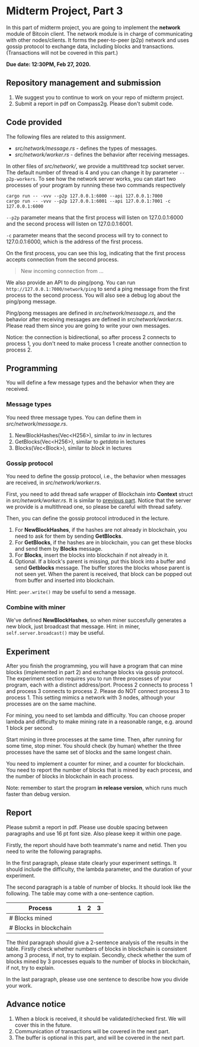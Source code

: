 # Midterm Project, Part 3

In this part of midterm project, you are going to implement the **network** module of Bitcoin client. The network module is in charge of communicating with other nodes/clients. It forms the peer-to-peer (p2p) network and uses gossip protocol to exchange data, including blocks and transactions. (Transactions will not be covered in this part.)

**Due date: 12:30PM, Feb 27, 2020.**

## Repository management and submission

1. We suggest you to continue to work on your repo of midterm project. 
2. Submit a report in pdf on Compass2g. Please don't submit code.

## Code provided
The following files are related to this assignment.
- *src/network/message.rs* - defines the types of messages.
- *src/network/worker.rs* - defines the behavior after receiving messages.

In other files of *src/network/*, we provide a multithread tcp socket server. The default number of thread is 4 and you can change it by parameter `--p2p-workers`. To see how the network server works, you can start two processes of your program by running these two commands respectively
```
cargo run -- -vvv --p2p 127.0.0.1:6000 --api 127.0.0.1:7000
cargo run -- -vvv --p2p 127.0.0.1:6001 --api 127.0.0.1:7001 -c 127.0.0.1:6000
```

`--p2p` parameter means that the first process will listen on 127.0.0.1:6000 and the second process will listen on 127.0.0.1:6001.

`-c` parameter means that the second process will try to connect to 127.0.0.1:6000, which is the address of the first process.

On the first process, you can see this log, indicating that the first process accepts connection from the second process.
> New incoming connection from ...

We also provide an API to do ping/pong. You can run
`http://127.0.0.1:7000/network/ping` to send a ping message from the first process to the second process. You will also see a debug log about the ping/pong message.

Ping/pong messages are defined in *src/network/message.rs*, and the behavior after receiving messages are defined in *src/network/worker.rs*. Please read them since you are going to write your own messages.

Notice: the connection is bidirectional, so after process 2 connects to process 1, you don't need to make process 1 create another connection to process 2.

## Programming

You will define a few message types and the behavior when they are received.

### Message types

You need three message types. You can define them in *src/network/message.rs*.

1. NewBlockHashes(Vec\<H256\>), similar to *inv* in lectures
2. GetBlocks(Vec\<H256\>), similar to *getdata* in lectures
3. Blocks(Vec\<Block\>), similar to *block* in lectures

### Gossip protocol

You need to define the gossip protocol, i.e., the behavior when messages are received, in *src/network/worker.rs*.

First, you need to add thread safe wrapper of Blockchain into **Context** struct in *src/network/worker.rs*. It is similar to [previous part](../MidtermProject2). Notice that the server we provide is a multithread one, so please be careful with thread safety.

Then, you can define the gossip protocol introduced in the lecture.
1. For **NewBlockHashes**, if the hashes are not already in blockchain, you need to ask for them by sending **GetBlocks**.
2. For **GetBlocks**, if the hashes are in blockchain, you can get these blocks and send them by **Blocks** message.
3. For **Blocks**, insert the blocks into blockchain if not already in it.
4. Optional. If a block's parent is missing, put this block into a buffer and send **Getblocks** message. The buffer stores the blocks whose parent is not seen yet. When the parent is received, that block can be popped out from buffer and inserted into blockchain.

Hint: `peer.write()` may be useful to send a message.

### Combine with miner

We've defined **NewBlockHashes**, so when miner succesfully generates a new block, just broadcast that message. Hint: in miner, `self.server.broadcast()` may be useful.

## Experiment

After you finish the programming, you will have a program that can mine blocks (implemented in part 2) and exchange blocks via gossip protocol. The experiment section requires you to run three processes of your program, each with a distinct address/port. Process 2 connects to process 1 and process 3 connects to process 2. Please do NOT connect process 3 to process 1. This setting mimics a network with 3 nodes, although your processes are on the same machine.

For mining, you need to set lambda and difficulty. You can choose proper lambda and difficulty to make mining rate in a reasonable range, e.g. around 1 block per second.

Start mining in three processes at the same time. Then, after running for some time, stop miner. You should check (by human) whether the three processes have the same set of blocks and the same longest chain.

You need to implement a counter for miner, and a counter for blockchain. You need to report the number of blocks that is mined by each process, and the number of blocks in blockchain in each process.

Note: remember to start the program **in release version**, which runs much faster than debug version.

## Report

Please submit a report in pdf. Please use double spacing between paragraphs and use 16 pt font size. Also please keep it within one page.

Firstly, the report should have both teammate's name and netid. Then you need to write the following paragraphs.

In the first paragraph, please state clearly your experiment settings. It should include the difficulty, the lambda parameter, and the duration of your experiment.

The second paragraph is a table of number of blocks. It should look like the following. The table may come with a one-sentence caption.

|Process|1  |2  |3  |
|---|---|---|---|
|# Blocks mined|   |   |   |
|# Blocks in blockchain|   |   |   |

The third paragraph should give a 2-sentence analysis of the results in the table. Firstly check whether numbers of blocks in blockchain is consistent among 3 process, if not, try to explain. Secondly, check whether the sum of blocks mined by 3 processes equals to the number of blocks in blockchain, if not, try to explain.

In the last paragraph, please use one sentence to describe how you divide your work.

## Advance notice
1. When a block is received, it should be validated/checked first. We will cover this in the future.
2. Communication of transactions will be covered in the next part.
2. The buffer is optional in this part, and will be covered in the next part.
